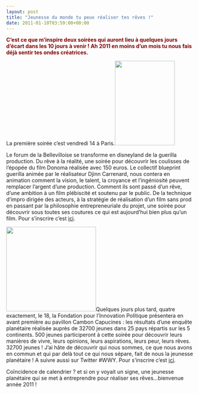 ```yaml
---
layout: post
title: "Jeunesse du monde tu peux réaliser tes rêves !"
date: 2011-01-10T03:59:00+00:00
---
```

<div class="main">
		<p><strong><span style="color: #800000;">C’est ce que m’inspire deux soirées qui auront lieu à quelques jours d’écart dans les 10 jours à venir ! Ah 2011 en moins d’un mois tu nous fais déjà sentir tes ondes créatrices.</span></strong></p>
	<p>La première soirée c’est vendredi 14 à Paris.<a href="/juliecoudry/uploads/2011/01/2011-donoma-is-alive.jpg"><img class="alignright size-medium wp-image-922" title="2011-donoma-is-alive" src="/juliecoudry/uploads/2011/01/2011-donoma-is-alive.jpg" alt="" width="160" height="226"></a></p>
	<p>Le forum de la Bellevilloise se transforme en disneyland de la guerilla production. Du rêve à la réalité, une soirée pour découvrir les coulisses de l’épopée du film Donoma réalisée avec 150 euros. Le collectif blueprint guerilla animée par le réalisateur Djinn Carrenard, nous contera en animation comment la vision, le talent, la croyance et l’ingéniosité peuvent remplacer l’argent d’une production. Comment ils sont passé d’un rêve, d’une ambition à un film plébiscité et soutenu par le public. De la technique d’impro dirigée des acteurs, à la stratégie de réalisation d’un film sans prod en passant par la philosophie entrepreneuriale du projet, une soirée pour découvrir sous toutes ses coutures ce qui est aujourd’hui bien plus qu’un film. Pour s’inscrire c’est <a href="http://www.facebook.com/event.php?eid=185682398115731">ici</a>.</p>
	<p><a href="/juliecoudry/uploads/2011/01/2011-la-jeunesse-du-monde.jpg"><img class="alignleft size-medium wp-image-921" title="2011-la-jeunesse-du-monde" src="/juliecoudry/uploads/2011/01/2011-la-jeunesse-du-monde-300x283.jpg" alt="" width="240" height="226"></a>Quelques jours plus tard, quatre exactement, le 18, la Fondation pour l’Innovation Politique présentera en avant première au pavillon Cambon Capucines : les résultats d’une enquête planétaire réalisée auprès de 32700 jeunes dans 25 pays répartis sur les 5 continents. 500 jeunes participeront à cette soirée pour découvrir leurs manières de vivre, leurs opinions, leurs aspirations, leurs peur, leurs rêves. 32700 jeunes ! J’ai hâte de découvrir qui nous sommes, ce que nous avons en commun et qui par delà tout ce qui nous sépare, fait de nous la jeunesse planétaire ! A suivre aussi sur Twitter #WWY. Pour s’inscrire c’est <a href="http://www.fondapol.org/les-travaux/toutes-les-publications/publication/titre/soiree-2011-la-jeunesse-du-monde.html">ici</a>.</p>
	<p>Coïncidence de calendrier ? et si on y voyait un signe, une jeunesse planétaire qui se met à entreprendre pour réaliser ses rêves…bienvenue année 2011 !
</p>
</div>